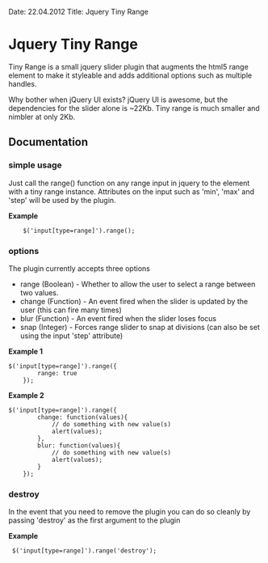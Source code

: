 Date: 22.04.2012
Title: Jquery Tiny Range

# Jquery Tiny Range

Tiny Range is a small jquery slider plugin that augments the html5 range element to make it styleable and adds additional options such as multiple handles.

Why bother when jQuery UI exists? jQuery UI is awesome, but the dependencies for the slider alone is ~22Kb. Tiny range is much smaller and nimbler at only 2Kb.


## Documentation

### simple usage

Just call the range() function on any range input in jquery to the element with a tiny range instance. Attributes on the input such as 'min', 'max' and 'step' will be used by the plugin.


__Example__

        $('input[type=range]').range();


### options

The plugin currently accepts three options

* range (Boolean) - Whether to allow the user to select a range between two values.
* change (Function) - An event fired when the slider is updated by the user (this can fire many times)
* blur (Function) - An event fired when the slider loses focus
* snap (Integer) - Forces range slider to snap at divisions (can also be set using the input 'step' attribute)

__Example 1__

    $('input[type=range]').range({
			range: true
		});


__Example 2__

    $('input[type=range]').range({
			change: function(values){
				// do something with new value(s)
				alert(values);
			},
			blur: function(values){
				// do something with new value(s)
				alert(values);
			}
		});


### destroy

In the event that you need to remove the plugin you can do so cleanly by passing 'destroy' as the first argument to the plugin


__Example__

     $('input[type=range]').range('destroy');


